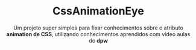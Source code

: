 <h1 align="center"> CssAnimationEye </h1>

<p align="center"> Um projeto super simples para fixar conhecimentos sobre o atributo <b>animation de CSS</b>, utilizando conhecimentos aprendidos com vídeo aulas do <b>dpw</b> </p>
